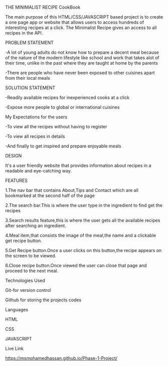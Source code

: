 
THE MINIMALIST RECIPE CookBook

The main purpose of this HTML/CSS/JAVASCRIPT based project is to create a one page app or website that allows users to access hundreds of interesting recipes at a click.
The Minimalist Recipe gives an access to all recipes in the API.

PROBLEM STATEMENT

-A lot of young adults do not know how to prepare a decent meal because of the   nature of the modern lifestyle like school and work that takes alot of their time, unlike in the past where they are taught at home by the parents

-There are people who have never been exposed to other cuisines apart from their local meals


SOLUTION STATEMENT

-Readily available recipes for inexperienced cooks at a click

-Expose more people to global or international cuisines

My Expectations for the users

-To view all the recipes without having to register

-To view all recipes in details

-And finally to get inspired and prepare enjoyable meals


DESIGN

It's a user friendly website that provides information about recipes in a readable and eye-catching way.

FEATURES

 1.The nav bar that contains About,Tips and Contact which are all bookmarked at the second half of the page

 2.The search bar.This is where the user type in the ingredient to find get the recipes

 3.Search results feature,this is where the user gets all the available recipes after searching an ingredient.

 4.Meal item,that consists the image of the meal,the name and a clickable get recipe button.

 5.Get Recipe button.Once a user clicks on this button,the recipe appears on the screen to be viewed.

 6.Close recipe button.Once viewed the user can close that page and proceed to the next meal.


 Technologies Used

 Git-for version control
 
 Github for storing the projects codes


 Languages

 HTML

 CSS

 JAVASCRIPT

 Live Link

 https://msmohamedhassan.github.io/Phase-1-Project/